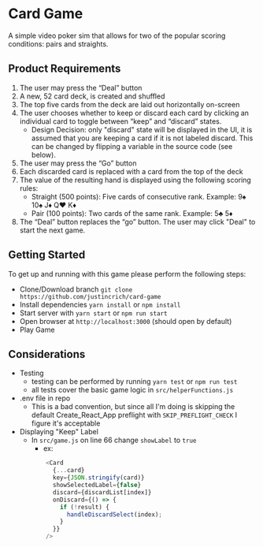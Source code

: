 # Card Game
A simple video poker sim that allows for two of the popular scoring conditions: pairs and straights. 

## Product Requirements
1. The user may press the “Deal” button
1. A new, 52 card deck, is created and shuffled
1. The top five cards from the deck are laid out horizontally on-screen
1. The user chooses whether to keep or discard each card by clicking an individual card to toggle between “keep” and “discard” states.
    * Design Decision: only "discard" state will be displayed in the UI, it is assumed that you are keeping a card if it is not labeled discard. This can be changed by flipping a variable in the source code (see below).
1. The user may press the “Go” button
1. Each discarded card is replaced with a card from the top of the deck
1. The value of the resulting hand is displayed using the following scoring rules:
    * Straight (500 points): Five cards of consecutive rank. Example: 9:spades: 10:spades: J:diamonds: Q:hearts: K:diamonds:
    * Pair (100 points): Two cards of the same rank. Example: 5:clubs: 5:diamonds:
1. The “Deal” button replaces the “go” button. The user may click "Deal" to start the next game.


## Getting Started

To get up and running with this game please perform the following steps:

* Clone/Download branch
```git clone https://github.com/justincrich/card-game```
* Install dependencies
```yarn install```
or
```npm install```
* Start server with ```yarn start``` or ```npm run start```
* Open browser at ```http://localhost:3000``` (should open by default)
* Play Game

## Considerations
* Testing
    * testing can be performed by running ```yarn test``` or ```npm run test```
    * all tests cover the basic game logic in ```src/helperFunctions.js```
* .env file in repo
    * This is a bad convention, but since all I'm doing is skipping the default Create_React_App preflight with ```SKIP_PREFLIGHT_CHECK``` I figure it's acceptable
* Displaying "Keep" Label
    * In ```src/game.js``` on line 66 change ```showLabel``` to ```true```
        * ex:
        ```javascript
            <Card
              {...card}
              key={JSON.stringify(card)}
              showSelectedLabel={false}
              discard={discardList[index]}
              onDiscard={() => {
                if (!result) {
                  handleDiscardSelect(index);
                }
              }}
            />
        ```
